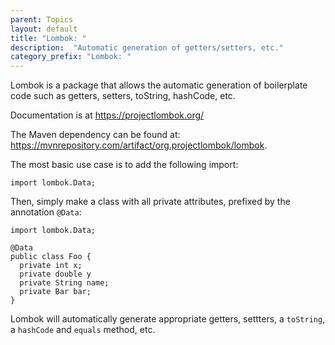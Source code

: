 ```yaml
---
parent: Topics
layout: default
title: "Lombok: "
description:  "Automatic generation of getters/setters, etc."
category_prefix: "Lombok: "
---
```


Lombok is a package that allows the automatic generation of boilerplate code such as getters, setters, toString, hashCode, etc.

Documentation is at <https://projectlombok.org/>

The Maven dependency can be found at: <https://mvnrepository.com/artifact/org.projectlombok/lombok>.

The most basic use case is to add the following import:

```
import lombok.Data;
```

Then, simply make a class with all private attributes, prefixed by the annotation `@Data`:

```
import lombok.Data;

@Data
public class Foo {
  private int x;
  private double y
  private String name;
  private Bar bar;
}
```

Lombok will automatically generate appropriate getters, settters, a `toString`, a `hashCode` and `equals` method, etc.



